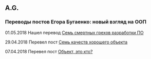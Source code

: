 ## A.G.


### Переводы постов Егора Бугаенко: новый взгляд на ООП

01.05.2018 Нашел перевод [Семь смертных грехов разработки ПО](https://habr.com/post/260241/)

29.04.2018 Перевел пост [Семь качеств хорошего объекта](/yb-seven-virtues-of-good-object.html)

07.04.2018 Перевел пост [Объект, это кто?](/yb-object.html)




